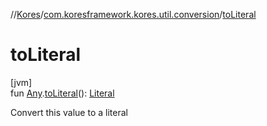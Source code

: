 //[Kores](../../index.md)/[com.koresframework.kores.util.conversion](index.md)/[toLiteral](to-literal.md)

# toLiteral

[jvm]\
fun [Any](https://kotlinlang.org/api/latest/jvm/stdlib/kotlin/-any/index.html).[toLiteral](to-literal.md)(): [Literal](../com.koresframework.kores.literal/-literal/index.md)

Convert this value to a literal
